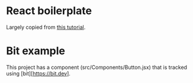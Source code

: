 # React boilerplate

Largely copied from [this tutorial](https://blog.usejournal.com/creating-a-react-app-from-scratch-f3c693b84658).

# Bit example

This project has a component (src/Components/Button.jsx) that is tracked using [bit][https://bit.dev].